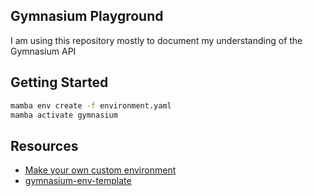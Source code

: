 ## Gymnasium Playground

I am using this repository mostly to document my understanding of the Gymnasium API

## Getting Started

```bash
mamba env create -f environment.yaml
mamba activate gymnasium
```

## Resources

- [Make your own custom environment](https://gymnasium.farama.org/main/tutorials/gymnasium_basics/environment_creation/)
- [gymnasium-env-template](https://github.com/Farama-Foundation/gymnasium-env-template)
